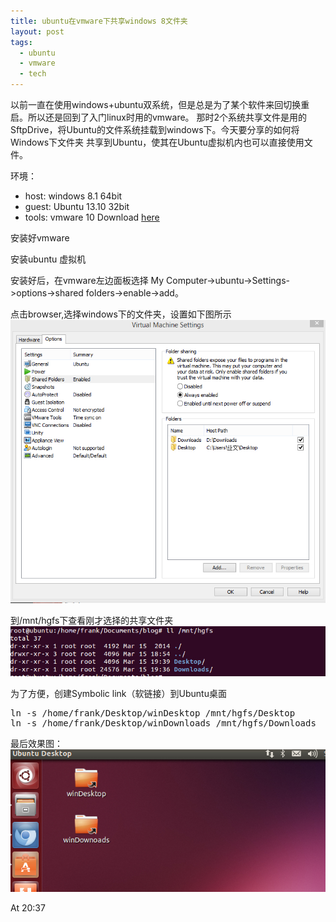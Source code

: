 ```yaml
---
title: ubuntu在vmware下共享windows 8文件夹
layout: post
tags:
  - ubuntu
  - vmware
  - tech
---
```


以前一直在使用windows+ubuntu双系统，但是总是为了某个软件来回切换重启。所以还是回到了入门linux时用的vmware。
那时2个系统共享文件是用的SftpDrive，将Ubuntu的文件系统挂载到windows下。今天要分享的如何将Windows下文件夹
共享到Ubuntu，使其在Ubuntu虚拟机内也可以直接使用文件。

环境：

* host:  windows 8.1 64bit
* guest: Ubuntu 13.10 32bit
* tools: vmware 10 Download [here](http://pan.baidu.com/s/1eQGanOA)

安装好vmware

安装ubuntu 虚拟机

安装好后，在vmware左边面板选择 My Computer->ubuntu->Settings->options->shared folders->enable->add。

点击browser,选择windows下的文件夹，设置如下图所示	
![setting](/media/file/20140315/1.jpg)

到/mnt/hgfs下查看刚才选择的共享文件夹
![hgfs](/media/file/20140315/2.jpg)

为了方便，创建Symbolic link（软链接）到Ubuntu桌面

<pre>
ln -s /home/frank/Desktop/winDesktop /mnt/hgfs/Desktop
ln -s /home/frank/Desktop/winDownloads /mnt/hgfs/Downloads
</pre>

最后效果图：
![result](/media/file/20140315/3.jpg)


At 20:37
